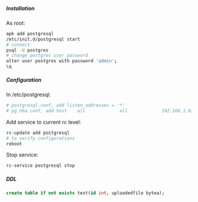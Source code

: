 ##### Installation
As root:
```bash
apk add postgresql
/etc/init.d/postgresql start
# connect
psql -U postgres
# change postgres user password
alter user postgres with password 'admin';
\q
```

##### Configuration
In /etc/postgresql:
```bash
# postgresql.conf, add listen_addresses = '*'
# pg_hba.conf, add host    all             all             192.168.1.0/24          password
```
Add service to current rc level:
```bash
rc-update add postgresql
# to verify configurations
reboot
```
Stop service:
```bash
rc-service postgresql stop
```
##### DDL
```sql
create table if not exists test(id int, uploadedfile bytea);
```
